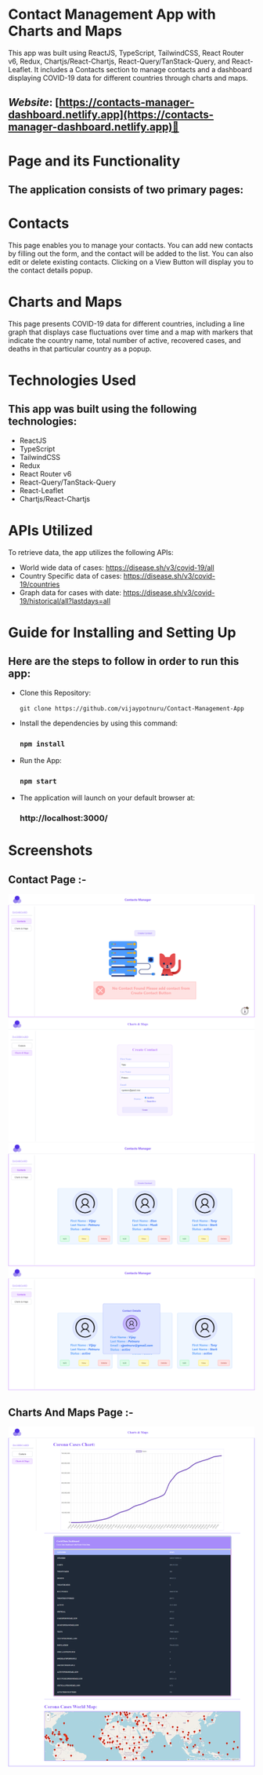 # Contact Management App with Charts and Maps
This app was built using ReactJS, TypeScript, TailwindCSS, React Router v6, Redux, Chartjs/React-Chartjs, React-Query/TanStack-Query, and React-Leaflet. It includes a Contacts section to manage contacts and a dashboard displaying COVID-19 data for different countries through charts and maps.

## **_Website_**: [https://contacts-manager-dashboard.netlify.app](https://contacts-manager-dashboard.netlify.app)🔗 

# Page and its Functionality
## The application consists of two primary pages:

# Contacts
This page enables you to manage your contacts. You can add new contacts by filling out the form, and the contact will be added to the list. You can also edit or delete existing contacts. Clicking on a View Button will display you to the contact details popup.

# Charts and Maps
This page presents COVID-19 data for different countries, including a line graph that displays case fluctuations over time and a map with markers that indicate the country name, total number of active, recovered cases, and deaths in that particular country as a popup.

# Technologies Used
## This app was built using the following technologies:

- ReactJS
- TypeScript
- TailwindCSS
- Redux
- React Router v6
- React-Query/TanStack-Query
- React-Leaflet
- Chartjs/React-Chartjs

# APIs Utilized
To retrieve data, the app utilizes the following APIs:

- World wide data of cases: https://disease.sh/v3/covid-19/all
- Country Specific data of cases: https://disease.sh/v3/covid-19/countries
- Graph data for cases with date: https://disease.sh/v3/covid-19/historical/all?lastdays=all


# Guide for Installing and Setting Up
## Here are the steps to follow in order to run this app:

- Clone this Repository:

   `git clone https://github.com/vijaypotnuru/Contact-Management-App`
- Install the dependencies by using this command:

  ### `npm install`
- Run the App:
   ### `npm start`
- The application will launch on your default browser at:
  ### http://localhost:3000/

# Screenshots 

## Contact Page :-

<img src="./screenShorts/screenShort01.png"/>

</br>
<img src="./screenShorts/screenShort02.png"/>

</br>
<img src="./screenShorts/screenShort03.png"/>

</br>
<img src="./screenShorts/screenShort04.png"/>

</br>


## Charts And Maps Page :-

<img src="./screenShorts/screenShort05.png"/>


